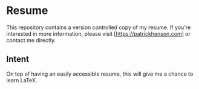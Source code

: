 # Resume

This repository contains a version controlled copy of my resume.  If you're interested in more information, please visit [https://patrickhenson.com] or contact me directly.

## Intent

On top of having an easily accessible resume, this will give me a chance to learn LaTeX.
